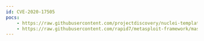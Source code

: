 ```yaml
---
id: CVE-2020-17505
pocs:
    - https://raw.githubusercontent.com/projectdiscovery/nuclei-templates/master/cves/CVE-2020-17505.yaml
    - https://raw.githubusercontent.com/rapid7/metasploit-framework/master/modules/exploits/linux/http/artica_proxy_auth_bypass_service_cmds_peform_command_injection.rb
---
```

